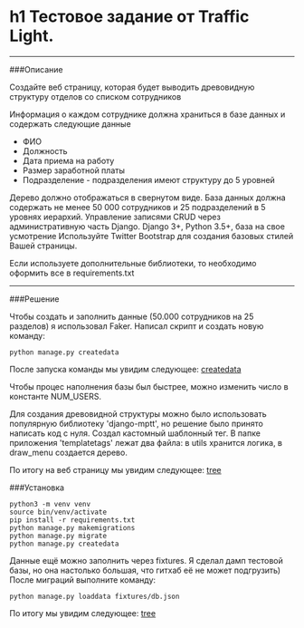 h1 Тестовое задание от Traffic Light.
=====================
***
###Описание

Создайте веб страницу, которая будет выводить древовидную структуру отделов со списком сотрудников

Информация о каждом сотруднике должна храниться в базе данных  и
содержать следующие данные

* ФИО
* Должность
* Дата приема на работу
* Размер заработной платы
* Подразделение - подразделения имеют структуру до 5 уровней

Дерево должно отображаться в свернутом виде.
База данных должна содержать не менее 50 000 сотрудников и 25 подразделений в 5 уровнях иерархий.
Управление записями CRUD через административную часть Django.
Django 3+, Python 3.5+, база на свое усмотрение
Используйте Twitter Bootstrap для создания базовых стилей Вашей страницы.
 
Если используете дополнительные библиотеки, то необходимо оформить все в requirements.txt

***
###Решение

Чтобы создать и заполнить данные (50.000 сотрудников на 25 разделов) я использовал Faker.
Написал скрипт и создать новую команду:
```
python manage.py createdata 
```
После запуска команды мы увидим следующее:
[createdata](https://testingsite.tmweb.ru/pics/cpa_workers.png)

Чтобы процес наполнения базы был быстрее, можно изменить число в константе NUM_USERS.


Для создания древовидной структуры можно было использовать популярную библиотеку 'django-mptt', но решение было принято написать код с нуля.
Создал кастомный шаблонный тег. В папке приложения 'templatetags' лежат два файла: в utils хранится логика, в draw_menu создается дерево.

По итогу на веб страницу мы увидим следующее:
[tree](https://testingsite.tmweb.ru/pics/cpa_tree.png)



###Установка
```
python3 -m venv venv
source bin/venv/activate
pip install -r requirements.txt
python manage.py makemigrations
python manage.py migrate
python manage.py createdata
```

Данные ещё можно заполнить через fixtures. 
Я сделал дамп тестовой базы, но она настолько большая, что гитхаб её не может подгрузить) 
После миграций выполните команду:
```
python manage.py loaddata fixtures/db.json
```
По итогу мы увидим следующее:
[tree](https://testingsite.tmweb.ru/pics/cpa_fixtures.png)
